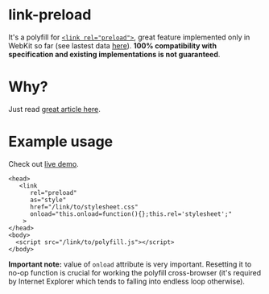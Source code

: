 link-preload
============

It's a polyfill for [`<link rel="preload">`](https://w3c.github.io/preload/), great feature implemented only in WebKit so far
(see lastest data [here](http://caniuse.com/#search=preload)). **100% compatibility with specification and existing
implementations is not guaranteed**.

# Why?

Just read [great article here](https://css-tricks.com/prefetching-preloading-prebrowsing/#article-header-id-5).

# Example usage

Check out [live demo](http://jsbin.com/koweluj/edit?html).

```
<head>
   <link
      rel="preload"
      as="style"
      href="/link/to/stylesheet.css"
      onload="this.onload=function(){};this.rel='stylesheet';"
    >
</head>
<body>
  <script src="/link/to/polyfill.js"></script>
</body>
```

**Important note:** value of `onload` attribute is very important. Resetting it to no-op function is crucial for working the
polyfill cross-browser (it's required by Internet Explorer which tends to falling into endless loop otherwise).

